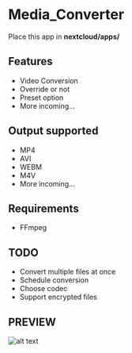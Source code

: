 # Media_Converter
Place this app in **nextcloud/apps/**

## Features

* Video Conversion
* Override or not
* Preset option
* More incoming...

## Output supported

* MP4
* AVI
* WEBM
* M4V
* More incoming...

## Requirements

* FFmpeg

## TODO

* Convert multiple files at once
* Schedule conversion
* Choose codec
* Support encrypted files

## PREVIEW 

![alt text](https://raw.githubusercontent.com/PaulLereverend/NextcloudVideo_Converter/master/img/appstore.gif)
